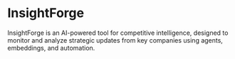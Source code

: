 # InsightForge
InsightForge is an AI-powered tool for competitive intelligence, designed to monitor and analyze strategic updates from key companies using agents, embeddings, and automation.
